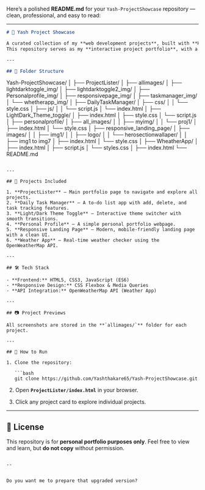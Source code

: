 Here’s a polished **README.md** for your
`Yash-ProjectShowcase` repository — clean, professional, and easy to read:

---

```markdown
# 🌟 Yash Project Showcase

A curated collection of my **web development projects**, built with **HTML, CSS, JavaScript**, and responsive design techniques.  
This repository serves as my **interactive project portfolio**, with a **ProjectLister** as the main entry point to explore all individual projects.

---

## 📂 Folder Structure

```

Yash-ProjectShowcase/
│
├── ProjectLister/
│
├── allimages/
│   ├── lightdarktoggle\_img/
│   ├── lightdarktoggle2\_img/
│   ├── Personalprofile\_img/
│   ├── responsivepage\_img/
│   ├── taskmanager\_img/
│   └── whetherapp\_img/
│
├── DailyTaskManager/
│   ├── css/
│   │   └── style.css
│   ├── js/
│   │   └── script.js
│   └── index.html
│
├── LightDark\_Theme\_toggle/
│   ├── index.html
│   ├── style.css
│   └── script.js
│
├── personalprofile/
│   ├── all\_images/
│   │   ├── myimg/
│   │   └── proj1/
│   ├── index.html
│   └── style.css
│
├── responsive\_landing\_page/
│   ├── images/
│   │   ├── img1/
│   │   ├── logo/
│   │   └── herosectionwallaper/
│   │       ├── img1 to img7
│   ├── index.html
│   └── style.css
│
├── WheatherApp/
│   ├── index.html
│   ├── script.js
│   └── styles.css
│
├── index.html
└── README.md

````

---

## 🚀 Projects Included

1. **ProjectLister** – Main portfolio page to navigate and explore all projects.  
2. **Daily Task Manager** – A to-do list app with add, delete, and task tracking features.  
3. **Light/Dark Theme Toggle** – Interactive theme switcher with smooth transitions.  
4. **Personal Profile** – A simple personal portfolio webpage.  
5. **Responsive Landing Page** – Modern, mobile-friendly landing page with a clean UI.  
6. **Weather App** – Real-time weather checker using the OpenWeatherMap API.

---

## 🛠️ Tech Stack

- **Frontend:** HTML5, CSS3, JavaScript (ES6)  
- **Responsive Design:** CSS Flexbox & Media Queries  
- **API Integration:** OpenWeatherMap API (Weather App)  

---

## 📷 Project Previews

All screenshots are stored in the **`allimages/`** folder for each project.

---

## 📌 How to Run

1. Clone the repository:

   ```bash
   git clone https://github.com/Yashthakare65/Yash-ProjectShowcase.git
````

2. Open **`ProjectLister/index.html`** in your browser.

3. Click any project card to explore individual projects.

---

## 📜 License

This repository is for **personal portfolio purposes only**.
Feel free to view and learn, but **do not copy** without permission.

```

--


Do you want me to prepare that upgraded version?
```
